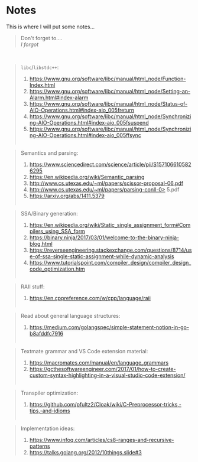 # Notes

This is where I will put some notes...

> Don't forget to....<br>_I forgot_

<br>

> `libc`/`libstdc++`:
> 1. https://www.gnu.org/software/libc/manual/html_node/Function-Index.html
> 2. https://www.gnu.org/software/libc/manual/html_node/Setting-an-Alarm.html#index-alarm
> 3. https://www.gnu.org/software/libc/manual/html_node/Status-of-AIO-Operations.html#index-aio_005freturn
> 4. https://www.gnu.org/software/libc/manual/html_node/Synchronizing-AIO-Operations.html#index-aio_005fsuspend
> 5. https://www.gnu.org/software/libc/manual/html_node/Synchronizing-AIO-Operations.html#index-aio_005ffsync
<br><br>

> Semantics and parsing:
> 1. https://www.sciencedirect.com/science/article/pii/S1571066105826295
> 2. https://en.wikipedia.org/wiki/Semantic_parsing
> 3. http://www.cs.utexas.edu/~ml/papers/scissor-proposal-06.pdf
> 4. http://www.cs.utexas.edu/~ml/papers/parsing-conll-0> 5.pdf
> 5. https://arxiv.org/abs/1411.5379
<br><br>

> SSA/Binary generation:
> 1. https://en.wikipedia.org/wiki/Static_single_assignment_form#Compilers_using_SSA_form<br>
> 2. https://binary.ninja/2017/03/01/welcome-to-the-binary-ninja-blog.html<br>
> 3. https://reverseengineering.stackexchange.com/questions/8714/use-of-ssa-single-static-assignment-while-dynamic-analysis
> 4. https://www.tutorialspoint.com/compiler_design/compiler_design_code_optimization.htm
<br><br>

> RAII stuff:
> 1. https://en.cppreference.com/w/cpp/language/raii
<br><br>

> Read about general language structures:
> 1. https://medium.com/golangspec/simple-statement-notion-in-go-b8afddfc7916
<br><br>

> Textmate grammar and VS Code extension material:
> 1. https://macromates.com/manual/en/language_grammars
> 2. https://gcthesoftwareengineer.com/2017/01/how-to-create-custom-syntax-highlighting-in-a-visual-studio-code-extension/
<br><br>

> Transpiler optimization:
> 1. https://github.com/pfultz2/Cloak/wiki/C-Preprocessor-tricks,-tips,-and-idioms
<br><br>

> Implementation ideas:
> 1. https://www.infoq.com/articles/cs8-ranges-and-recursive-patterns
> 2. https://talks.golang.org/2012/10things.slide#3